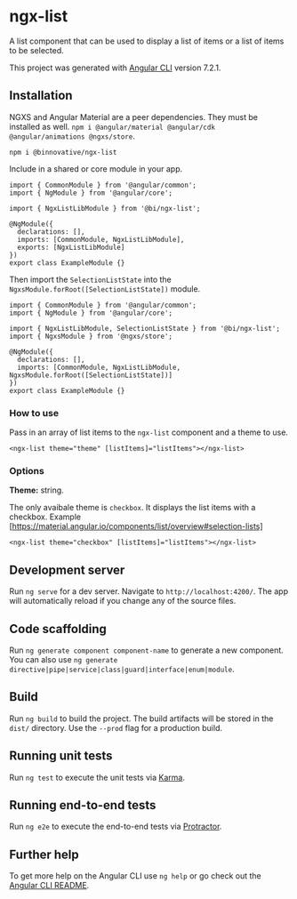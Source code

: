 # ngx-list

A list component that can be used to display a list of items or a list of items to be selected.

This project was generated with [Angular CLI](https://github.com/angular/angular-cli) version 7.2.1.

## Installation

NGXS and Angular Material are a peer dependencies. They must be installed as well. `npm i @angular/material @angular/cdk @angular/animations @ngxs/store`.

`npm i @binnovative/ngx-list`

Include in a shared or core module in your app.

```
import { CommonModule } from '@angular/common';
import { NgModule } from '@angular/core';

import { NgxListLibModule } from '@bi/ngx-list';

@NgModule({
  declarations: [],
  imports: [CommonModule, NgxListLibModule],
  exports: [NgxListLibModule]
})
export class ExampleModule {}
```

Then import the `SelectionListState` into the `NgxsModule.forRoot([SelectionListState])` module.

```
import { CommonModule } from '@angular/common';
import { NgModule } from '@angular/core';

import { NgxListLibModule, SelectionListState } from '@bi/ngx-list';
import { NgxsModule } from '@ngxs/store';

@NgModule({
  declarations: [],
  imports: [CommonModule, NgxListLibModule, NgxsModule.forRoot([SelectionListState])]
})
export class ExampleModule {}
```

### How to use

Pass in an array of list items to the `ngx-list` component and a theme to use.

```
<ngx-list theme="theme" [listItems]="listItems"></ngx-list>
```

### Options

<b>Theme:</b> string.

The only avaibale theme is `checkbox`. It displays the list items with a checkbox. Example [https://material.angular.io/components/list/overview#selection-lists]

```
<ngx-list theme="checkbox" [listItems]="listItems"></ngx-list>
```

## Development server

Run `ng serve` for a dev server. Navigate to `http://localhost:4200/`. The app will automatically reload if you change any of the source files.

## Code scaffolding

Run `ng generate component component-name` to generate a new component. You can also use `ng generate directive|pipe|service|class|guard|interface|enum|module`.

## Build

Run `ng build` to build the project. The build artifacts will be stored in the `dist/` directory. Use the `--prod` flag for a production build.

## Running unit tests

Run `ng test` to execute the unit tests via [Karma](https://karma-runner.github.io).

## Running end-to-end tests

Run `ng e2e` to execute the end-to-end tests via [Protractor](http://www.protractortest.org/).

## Further help

To get more help on the Angular CLI use `ng help` or go check out the [Angular CLI README](https://github.com/angular/angular-cli/blob/master/README.md).
